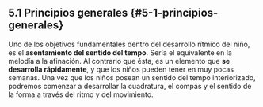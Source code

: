 ## 5.1 Principios generales {#5-1-principios-generales}

Uno de los objetivos fundamentales dentro del desarrollo rítmico del niño, es el **asentamiento del sentido del tempo**. Sería el equivalente en la melodía a la afinación. Al contrario que ésta, es un elemento que **se desarrolla rápidamente**, y que los niños pueden tener en muy pocas semanas. Una vez que los niños posean un sentido del tempo interiorizado, podremos comenzar a desarrollar la cuadratura, el compás y el sentido de la forma a través del ritmo y del movimiento.
